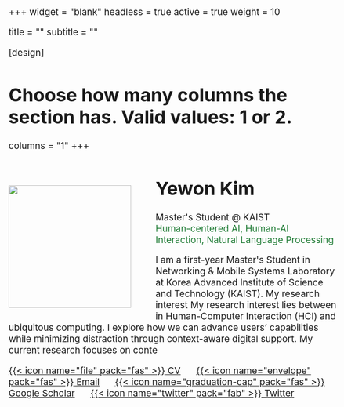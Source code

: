 +++
widget = "blank"
headless = true
active = true
weight = 10

title = ""
subtitle = ""

[design]
  # Choose how many columns the section has. Valid values: 1 or 2.
  columns = "1"
+++

<style type="text/css">
  body{
  font-size: 14pt;
}
</style>

<img style="float: left; width: 250px; margin-top: 50px; margin-right: 50px; margin-bottom: 10px;" src="uploads/yewon.jpg">

# **Yewon Kim**
Master's Student @ KAIST \
<span style="color:#1B7931">Human-centered AI, Human-AI Interaction, Natural Language Processing</span>

I am a first-year Master's Student in Networking & Mobile Systems Laboratory at Korea Advanced Institute of Science and Technology (KAIST). My research interest My research interest lies between in Human-Computer Interaction (HCI) and ubiquitous computing. I explore how we can advance users’ capabilities while minimizing distraction through context-aware digital support. My current research focuses on conte

[{{< icon name="file" pack="fas" >}} CV](uploads/yewon-kim.pdf) &nbsp;&nbsp;&nbsp;&nbsp; [{{< icon name="envelope" pack="fas" >}} Email](mailto:yewon.e.kim@kaist.ac.kr) &nbsp;&nbsp;&nbsp;&nbsp; [{{< icon name="graduation-cap" pack="fas" >}} Google Scholar](https://scholar.google.com/citations?hl=en&user=JkSutBwAAAAJ) &nbsp;&nbsp;&nbsp;&nbsp; [{{< icon name="twitter" pack="fab" >}} Twitter](https://twitter.com/hai_yewon) 